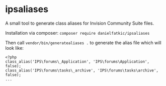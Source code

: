# ipsaliases

A small tool to generate class aliases for Invision Community Suite files.

Installation via composer:
`composer require danielfatkic/ipsaliases`

Then call  `vendor/bin/generatealiases .` to generate the alias file which will look like:

```
<?php 
class_alias('IPS\forums\_Application', 'IPS\forums\Application', false);
class_alias('IPS\forums\tasks\_archive', 'IPS\forums\tasks\archive', false);
...
